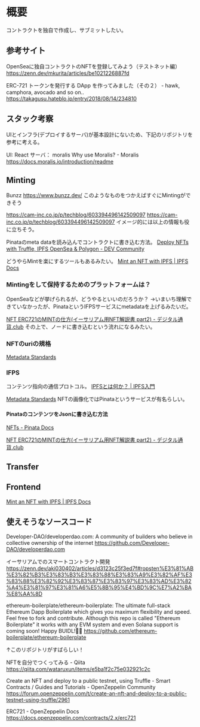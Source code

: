 # 概要

コントラクトを独自で作成し、サブミットしたい。

## 参考サイト

OpenSeaに独自コントラクトのNFTを登録してみよう（テストネット編） https://zenn.dev/mkurita/articles/be1021226887fd

ERC-721 トークンを発行する DApp を作ってみました（その２） - hawk, camphora, avocado and so on.. https://takagusu.hateblo.jp/entry/2018/08/14/234810

## スタック考察

UIとインフラ(デプロイするサーバ)が基本設計にないため、下記のリポジトリを参考に考える。

UI: React
サーバ： moralis
Why use Moralis? - Moralis https://docs.moralis.io/introduction/readme

## Minting

Bunzz https://www.bunzz.dev/
このようなものをつかえばすぐにMintingができそう

https://cam-inc.co.jp/p/techblog/603394496142509097 https://cam-inc.co.jp/p/techblog/603394496142509097
イメージ的には以上の情報も役に立ちそう。

Pinataのmeta dataを読み込んでコントラクトに書き込む方法。
[Deploy NFTs with Truffle, IPFS OpenSea & Polygon \- DEV Community](https://dev.to/yournewempire/deploy-nfts-with-truffle-ipfs-opensea-polygon-5581)

どうやらMintを楽にするツールもあるみたい。
[Mint an NFT with IPFS \| IPFS Docs](https://docs.ipfs.io/how-to/mint-nfts-with-ipfs/)

### Mintingをして保持するためのプラットフォームは？

OpenSeaなどが挙げられるが、どうやるといいのだろうか？
→いまいち理解できていなかったが、PinataというIFPSサービスにmetadataを上げるみたいだ。

[NFT ERC721のMINTの仕方\(イーサリアム用NFT解説書 part2\) \- デジタル通貨\.club](https://xn--yckow0mz018bgle.club/nft-erc721%E3%81%AEmint%E3%81%AE%E4%BB%95%E6%96%B9-nft%E8%A7%A3%E8%AA%AC%E6%9B%B82/#4IPFSNFT)
その上で、ノードに書き込むという流れになるみたい。

### NFTのuriの規格

[Metadata Standards](https://docs.opensea.io/docs/metadata-standards)

### IFPS

コンテンツ指向の通信プロトコル。
[IPFSとは何か？ \| IPFS入門](https://ipfs-book.decentralized-web.jp/what_is_ipfs/)

[Metadata Standards](https://docs.opensea.io/docs/metadata-standards)
NFTの画像化ではPinataというサービスが有名らしい。

#### PinataのコンテンツをJsonに書き込む方法

[NFTs \- Pinata Docs](https://docs.pinata.cloud/nfts)

[NFT ERC721のMINTの仕方\(イーサリアム用NFT解説書 part2\) \- デジタル通貨\.club](https://xn--yckow0mz018bgle.club/nft-erc721%E3%81%AEmint%E3%81%AE%E4%BB%95%E6%96%B9-nft%E8%A7%A3%E8%AA%AC%E6%9B%B82/#4IPFSNFT)

## Transfer

## Frontend

[Mint an NFT with IPFS \| IPFS Docs](https://docs.ipfs.io/how-to/mint-nfts-with-ipfs/)

## 使えそうなソースコード

Developer-DAO/developerdao.com: A community of builders who believe in collective ownership of the internet https://github.com/Developer-DAO/developerdao.com

イーサリアムでのスマートコントラクト開発 https://zenn.dev/aki030402/articles/d3123c25f3ed7f#ropsten%E3%81%AB%E3%82%B3%E3%83%B3%E3%83%88%E3%83%A9%E3%82%AF%E3%83%88%E3%82%92%E3%83%87%E3%83%97%E3%83%AD%E3%82%A4%E3%81%97%E3%81%A6%E5%8B%95%E4%BD%9C%E7%A2%BA%E8%AA%8D

ethereum-boilerplate/ethereum-boilerplate: The ultimate full-stack Ethereum Dapp Boilerplate which gives you maximum flexibility and speed. Feel free to fork and contribute. Although this repo is called "Ethereum Boilerplate" it works with any EVM system and even Solana support is coming soon! Happy BUIDL!👷‍♂️ https://github.com/ethereum-boilerplate/ethereum-boilerplate

↑このリポジトリがすばらしい！

NFTを自分でつくってみる - Qiita https://qiita.com/wataruxun/items/e5ba1f2c75e032921c2c

Create an NFT and deploy to a public testnet, using Truffle - Smart Contracts / Guides and Tutorials - OpenZeppelin Community https://forum.openzeppelin.com/t/create-an-nft-and-deploy-to-a-public-testnet-using-truffle/2961

ERC721 - OpenZeppelin Docs https://docs.openzeppelin.com/contracts/2.x/erc721